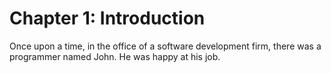 # Chapter 1: Introduction
Once upon a time, in the office of a software development firm, there was a programmer named John. He was happy at his job.